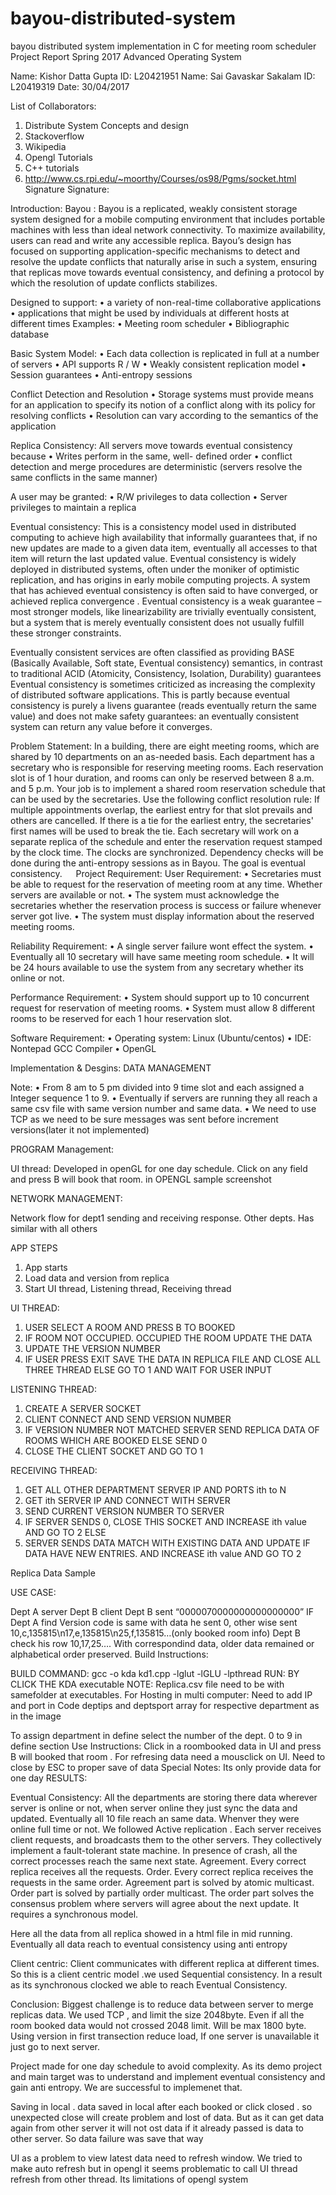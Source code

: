 # bayou-distributed-system
bayou distributed system implementation in C for meeting room scheduler
Project Report
 Spring 2017
Advanced Operating System

Name: Kishor Datta Gupta     ID: L20421951
Name: Sai Gavaskar Sakalam  ID: L20419319
Date: 30/04/2017

List of Collaborators:
1.	Distribute System Concepts and design
2.	Stackoverflow
3.	Wikipedia
4.	Opengl Tutorials
5.	C++ tutorials
6.	http://www.cs.rpi.edu/~moorthy/Courses/os98/Pgms/socket.html
Signature 
Signature: 





Introduction:
Bayou :
Bayou is a replicated, weakly consistent storage system designed for a mobile computing environment that includes portable machines with less than ideal network connectivity. To maximize availability, users can read and write any accessible replica. Bayou’s design has focused on supporting application-specific mechanisms to detect and resolve the update conflicts that naturally arise in such a system, ensuring that replicas move towards eventual consistency, and defining a protocol by which the resolution of update conflicts stabilizes.

Designed to support:
•	a variety of non-real-time collaborative applications
•	applications that might be used by individuals at different hosts at different times
Examples:
•	Meeting room scheduler
•	Bibliographic database

Basic System Model:
•	Each data collection is replicated in full at a number of servers
•	API supports R / W
•	Weakly consistent replication model
•	Session guarantees
•	Anti-entropy sessions

Conflict Detection and Resolution
•	Storage systems must provide means for an application to specify its notion of a conflict along with its policy for resolving conflicts
•	Resolution can vary according to the semantics of the application

Replica Consistency:
All servers move towards eventual consistency because
•	Writes perform in the same, well- defined order
•	conflict detection and merge procedures are deterministic (servers resolve the same conflicts in the same manner)

A user may be granted:
•	R/W privileges to data collection
•	Server privileges to maintain a replica







Eventual consistency:
This is a consistency model used in distributed computing to achieve high availability that informally guarantees that, if no new updates are made to a given data item, eventually all accesses to that item will return the last updated value. Eventual consistency is widely deployed in distributed systems, often under the moniker of optimistic replication, and has origins in early mobile computing projects. A system that has achieved eventual consistency is often said to have converged, or achieved replica convergence . Eventual consistency is a weak guarantee – most stronger models, like linearizability are trivially eventually consistent, but a system that is merely eventually consistent does not usually fulfill these stronger constraints.

Eventually consistent services are often classified as providing BASE (Basically Available, Soft state, Eventual consistency) semantics, in contrast to traditional ACID (Atomicity, Consistency, Isolation, Durability) guarantees Eventual consistency is sometimes criticized as increasing the complexity of distributed software applications. This is partly because eventual consistency is purely a livens guarantee (reads eventually return the same value) and does not make safety guarantees: an eventually consistent system can return any value before it converges. 

Problem Statement:
In a building, there are eight meeting rooms, which are shared by 10 departments on an as-needed basis.  Each department has a secretary who is responsible for reserving meeting rooms.  Each reservation slot is of 1 hour duration, and rooms can only be reserved between 8 a.m. and 5 p.m.  Your job is to implement a shared room reservation schedule that can be used by the secretaries.
Use the following conflict resolution rule:  If multiple appointments overlap, the earliest entry for that slot prevails and others are cancelled.  If there is a tie for the earliest entry, the secretaries' first names will be used to break the tie.  Each secretary will work on a separate replica of the schedule and enter the reservation request stamped by the clock time.  The clocks are synchronized.  Dependency checks will be done during the anti-entropy sessions as in Bayou.  The goal is eventual consistency.   
Project Requirement:
User Requirement:
•	Secretaries must be able to request for the reservation of meeting room at any time. Whether servers are available or not.
•	The system must acknowledge the secretaries whether the reservation process is success or failure whenever server got live.
•	The system must display information about the reserved meeting rooms.

Reliability Requirement:
•	A single server failure wont effect the system.
•	Eventually all 10 secretary will have same meeting room schedule.
•	It will be 24 hours available to use the system from any secretary whether its online or not.

Performance Requirement:
•	System should support up to 10 concurrent request for reservation of meeting rooms.
•	System must allow 8 different rooms to be reserved for each 1 hour reservation slot.

Software Requirement:
•	Operating system: Linux (Ubuntu/centos)
•	IDE: Nontepad GCC Compiler
•	OpenGL






Implementation & Desgins:
DATA MANAGEMENT
 
Note:
•	From 8 am to 5 pm divided into 9 time slot and each assigned a Integer sequence 1 to 9.
•	Eventually if servers are running they all reach a same csv file with same version number  and same data.
•	We need to use TCP as we need to be sure messages was sent before increment versions(later it not implemented)









PROGRAM  Management:
 
UI thread: 
Developed  in openGL for one day schedule. Click on any field and press B will book that room. 
 in OPENGL sample screenshot 


NETWORK MANAGEMENT:

Network flow for dept1 sending and receiving response. Other depts.  Has similar with all others

 

APP STEPS
1. App starts
2. Load data and version from replica
3. Start UI thread, Listening thread, Receiving thread

UI THREAD:
1.	USER SELECT A ROOM AND PRESS B TO BOOKED
2.	IF ROOM NOT OCCUPIED.  OCCUPIED THE ROOM UPDATE THE DATA
3.	UPDATE THE VERSION NUMBER
4.	IF USER PRESS EXIT SAVE THE DATA IN REPLICA FILE AND CLOSE ALL THREE THREAD
ELSE GO TO 1 AND WAIT FOR USER INPUT






LISTENING THREAD: 
1.	CREATE A SERVER SOCKET
2.	CLIENT CONNECT AND SEND VERSION NUMBER
3.	IF VERSION NUMBER NOT MATCHED SERVER SEND REPLICA DATA OF ROOMS WHICH ARE BOOKED
ELSE SEND 0
4.	CLOSE THE CLIENT SOCKET AND GO TO 1

RECEIVING THREAD:
1.	GET ALL OTHER DEPARTMENT SERVER IP AND PORTS  ith to N
2.	 GET ith SERVER IP AND CONNECT WITH SERVER
3.	SEND CURRENT VERSION NUMBER TO SERVER
4.	IF SERVER SENDS 0, CLOSE THIS SOCKET AND INCREASE ith value AND GO TO 2
ELSE
5.	SERVER SENDS DATA MATCH WITH EXISTING DATA AND UPDATE IF DATA HAVE NEW ENTRIES. AND INCREASE ith value AND GO TO 2

Replica Data Sample
 


USE CASE:

Dept A server Dept B client
Dept B sent “0000070000000000000000”  IF Dept A find Version code is same with data he sent 0, other wise sent  
10,c,135815\n17,e,135815\n25,f,135815…(only booked room info)
Dept B check his row 10,17,25…. With correspondind data, older data remained  or alphabetical order preserved.
Build Instructions:

BUILD COMMAND: gcc -o kda  kd1.cpp -lglut -lGLU -lpthread
RUN: BY CLICK THE KDA executable
NOTE: Replica.csv file need to be with samefolder at executables.
For Hosting in multi computer:
Need to add IP and port in Code deptips and deptsport array for respective department as in the image
 

To assign department in define select the number of the dept. 0 to 9 in define section
Use Instructions:
Click in a roombooked data in UI and press B will booked that room . 
For refresing data need a mousclick on UI. 
Need to close by ESC to proper save of data
Special Notes: Its only provide data for one day
RESULTS:
 

Eventual Consistency:
All the departments are storing there data wherever server is online or not, when server online they just sync the data and updated. Eventually all 10 file reach an same data. Whenver they were online full time or not. 
We followed Active replication . Each server receives client requests, and broadcasts them to the other servers. They collectively implement a fault-tolerant state machine. In presence of crash, all the correct processes reach the same next state.  Agreement. Every correct replica receives all
the requests. Order. Every correct replica receives the requests in the same order. Agreement part is solved by atomic multicast. Order part is solved by partially order multicast. The order part solves the consensus problem where servers will agree about the next update. It requires a synchronous model.








Here all the data from all replica showed in a html file in mid running. Eventually all data reach to eventual consistency using anti entropy
 
Client centric:
 Client communicates with different replica at different times.  So this is a client centric model .we used Sequential consistency. In a result as its synchronous clocked we able to reach Eventual Consistency.

Conclusion:
Biggest challenge is to reduce data between server to merge replicas data. We used TCP , and limit the size 2048byte. Even if all the room booked data would not crossed 2048 limit. Will be max 1800 byte.  Using version in first transection reduce load, If one server is unavailable it just go to next server. 

Project made for one day schedule to avoid complexity. As its demo project and main target was to understand and implement eventual consistency and gain anti entropy. We are successful to implemenet that.

Saving in local . data saved in local after each booked or click closed . so unexpected close will create problem and lost of data. But as it can get data again from other server it will not ost data if it already passed is data to other server. So data failure was save that way

UI as a problem to view latest data need to refresh window. We tried to make auto refresh but in opengl it seems problematic to call UI thread refresh from other thread. Its limitations of opengl system

